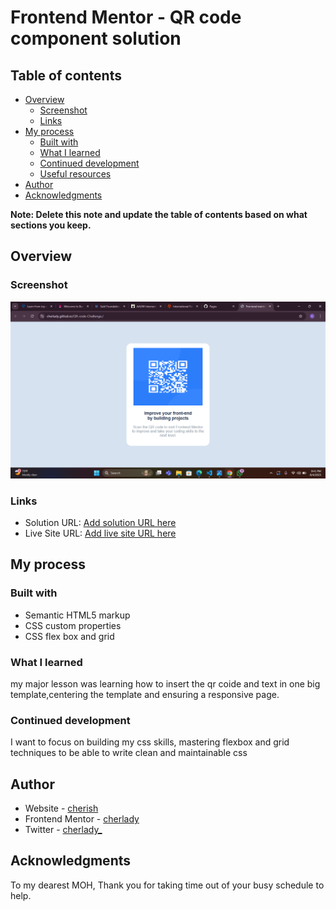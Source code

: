 # Frontend Mentor - QR code component solution


## Table of contents

- [Overview](#overview)
  - [Screenshot](#screenshot)
  - [Links](#links)
- [My process](#my-process)
  - [Built with](#built-with)
  - [What I learned](#what-i-learned)
  - [Continued development](#continued-development)
  - [Useful resources](#useful-resources)
- [Author](#author)
- [Acknowledgments](#acknowledgments)

**Note: Delete this note and update the table of contents based on what sections you keep.**

## Overview

### Screenshot

![App Screenshot](Screenshot.png)

### Links

- Solution URL: [Add solution URL here](https://github.com/Cherlady/QR-code-Challenge..git)
- Live Site URL: [Add live site URL here](https://cherlady.github.io/QR-code-Challenge./)

## My process

### Built with

- Semantic HTML5 markup
- CSS custom properties
- CSS flex box and grid 
 

### What I learned

my major lesson was learning how to insert the qr coide and text in one big template,centering the template and ensuring a responsive page.

### Continued development

I want to focus on building my css skills, mastering flexbox and grid techniques to be able to write clean and maintainable css 


## Author

- Website - [cherish]()
- Frontend Mentor - [cherlady](https://www.frontendmentor.io/profile/chrladye)
- Twitter - [cherlady_](https://www.twitter.com/cherlady)


## Acknowledgments

To my dearest MOH, Thank you for taking time out of your busy schedule to help.


